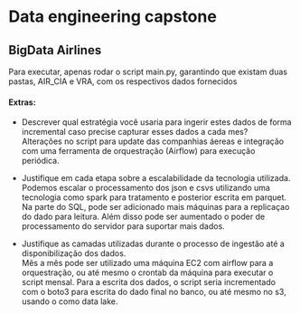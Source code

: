 # Data engineering capstone
## BigData Airlines

Para executar, apenas rodar o script main.py, garantindo que existam duas pastas, AIR_CIA e VRA, com os respectivos dados fornecidos

#### Extras:
  - Descrever qual estratégia você usaria para ingerir estes dados de forma incremental caso precise capturar esses dados a cada mes?\
  Alterações no script para update das companhias áereas e integração com uma ferramenta de orquestração (Airflow) para execução periódica.

  - Justifique em cada etapa sobre a escalabilidade da tecnologia utilizada.\
  Podemos escalar o processamento dos json e csvs utilizando uma tecnologia como spark para tratamento e posterior escrita em parquet.
  Na parte do SQL, pode ser adicionado mais máquinas para a replicaçao do dado para leitura. Além disso pode ser aumentado o poder de processamento do servidor
  para suportar mais dados.
  
  - Justifique as camadas utilizadas durante o processo de ingestão até a disponibilização dos dados.\
  Mês a mês pode ser utilizado uma máquina EC2 com airflow para a orquestração, ou até mesmo o crontab da máquina para executar o script mensal.
  Para a escrita dos dados, o script seria incrementado com o boto3 para escrita do dado final no banco, ou até mesmo no s3, usando o como data lake.
